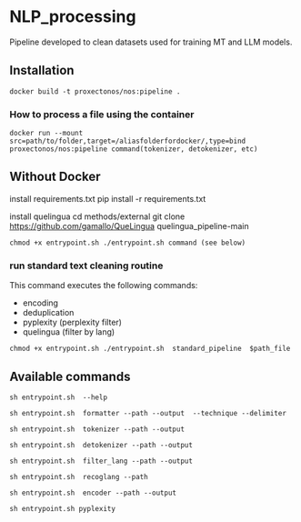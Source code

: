 # NLP_processing
Pipeline developed to clean datasets used for training MT and LLM models.
## Installation

``
docker build -t proxectonos/nos:pipeline .
``
### How to process a file using the container

``
docker run --mount src=path/to/folder,target=/aliasfolderfordocker/,type=bind proxectonos/nos:pipeline command(tokenizer, detokenizer, etc) 
``

## Without Docker
install requirements.txt
    pip install -r requirements.txt
    
install quelingua
cd methods/external
git clone https://github.com/gamallo/QueLingua quelingua_pipeline-main

``
chmod +x entrypoint.sh
./entrypoint.sh command (see below)
``
### run standard text cleaning routine
This command executes the following commands:
- encoding
- deduplication
- pyplexity (perplexity filter)
- quelingua (filter by lang)
  
``
chmod +x entrypoint.sh
./entrypoint.sh  standard_pipeline  $path_file  
``

## Available commands
``
sh entrypoint.sh  --help
``

``
sh entrypoint.sh  formatter --path --output  --technique --delimiter
``

``
sh entrypoint.sh  tokenizer --path --output
``

``
sh entrypoint.sh  detokenizer --path --output
``

``
sh entrypoint.sh  filter_lang --path --output
``

``
sh entrypoint.sh  recoglang --path
``

``
sh entrypoint.sh  encoder --path --output
``

``
sh entrypoint.sh pyplexity
``
